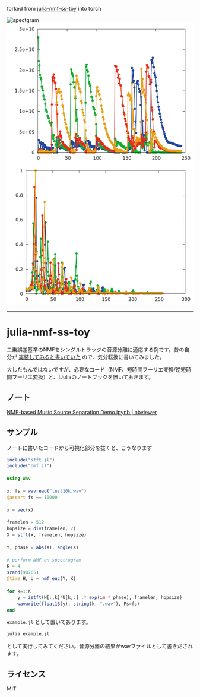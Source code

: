 forked from [julia-nmf-ss-toy](https://github.com/r9y9/julia-nmf-ss-toy) into torch


![spectgram](spectgram.png)
![time-factor](time-factor.png)
![freq-factor](freq-factor.png)


---

julia-nmf-ss-toy
================

二乗誤差基準のNMFをシングルトラックの音源分離に適応する例です。昔の自分が [実装してみると書いていた](http://r9y9.github.io/blog/2013/07/27/nmf-euclid/) ので、気分転換に書いてみました。

大したもんではないですが、必要なコード（NMF、短時間フーリエ変換/逆短時間フーリエ変換）と、IJuliaのノートブックを置いておきます。

## ノート

[NMF-based Music Source Separation Demo.ipynb | nbviewer](http://nbviewer.ipython.org/github/r9y9/julia-nmf-ss-toy/blob/master/NMF-based%20Music%20Source%20Separation%20Demo.ipynb)

## サンプル

ノートに書いたコードから可視化部分を抜くと、こうなります

```julia
include("stft.jl")
include("nmf.jl")

using WAV

x, fs = wavread("test10k.wav")
@assert fs == 10000

x = vec(x)

framelen = 512
hopsize = div(framelen, 2)
X = stft(x, framelen, hopsize)

Y, phase = abs(X), angle(X)

# perform NMF on spectrogram
K = 4
srand(98765)
@time H, U = nmf_euc(Y, K)

for k=1:K
    y = istft(H[:,k]*U[k,:] .* exp(im * phase), framelen, hopsize)
    wavwrite(float16(y), string(k, ".wav"), Fs=fs)
end
```

`example.jl` として置いてあります。

```sh
julia example.jl
```

として実行してみてください。音源分離の結果がwavファイルとして書きだされます。

## ライセンス

MIT
